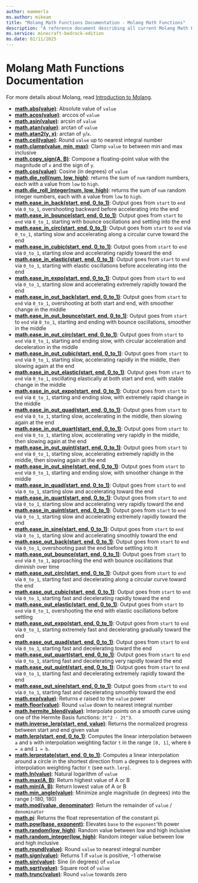 ```yaml
---
author: mammerla
ms.author: mikeam
title: "Molang Math Functions Documentation - Molang Math Functions"
description: "A reference document describing all current Molang Math Functions"
ms.service: minecraft-bedrock-edition
ms.date: 02/11/2025 
---
```


# Molang Math Functions Documentation

For more details about Molang, read [Introduction to Molang](../../../../../Documents/molang/introduction.md).

- **[math.abs(value)](mathfunctions/math_abs.md)**: Absolute value of `value`
- **[math.acos(value)](mathfunctions/math_acos.md)**: arccos of `value`
- **[math.asin(value)](mathfunctions/math_asin.md)**: arcsin of `value`
- **[math.atan(value)](mathfunctions/math_atan.md)**: arctan of `value`
- **[math.atan2(y, x)](mathfunctions/math_atan2.md)**: arctan of `y`/`x`.
- **[math.ceil(value)](mathfunctions/math_ceil.md)**: Round `value` up to nearest integral number
- **[math.clamp(value, min, max)](mathfunctions/math_clamp.md)**: Clamp `value` to between min and max inclusive
- **[math.copy_sign(A, B)](mathfunctions/math_copy_sign.md)**: Compose a floating-point value with the magnitude of `x` and the sign of `y`.
- **[math.cos(value)](mathfunctions/math_cos.md)**: Cosine (in degrees) of `value`
- **[math.die_roll(num, low, high)](mathfunctions/math_die_roll.md)**: returns the sum of `num` random numbers, each with a value from `low` to `high`.
- **[math.die_roll_integer(num, low, high)](mathfunctions/math_die_roll_integer.md)**: returns the sum of `num` random integer numbers, each with a value from `low` to `high`.
- **[math.ease_in_back(start, end, 0_to_1)](mathfunctions/math_ease_in_back.md)**: Output goes from `start` to `end` via `0_to_1`, overshooting backward before accelerating into the end
- **[math.ease_in_bounce(start, end, 0_to_1)](mathfunctions/math_ease_in_bounce.md)**: Output goes from `start` to `end` via `0_to_1`, starting with bounce oscillations and settling into the end
- **[math.ease_in_circ(start, end, 0_to_1)](mathfunctions/math_ease_in_circ.md)**: Output goes from `start` to `end` via `0_to_1`, starting slow and accelerating along a circular curve toward the end
- **[math.ease_in_cubic(start, end, 0_to_1)](mathfunctions/math_ease_in_cubic.md)**: Output goes from `start` to `end` via `0_to_1`, starting slow and accelerating rapidly toward the end
- **[math.ease_in_elastic(start, end, 0_to_1)](mathfunctions/math_ease_in_elastic.md)**: Output goes from `start` to `end` via `0_to_1`, starting with elastic oscillations before accelerating into the end
- **[math.ease_in_expo(start, end, 0_to_1)](mathfunctions/math_ease_in_expo.md)**: Output goes from `start` to `end` via `0_to_1`, starting slow and accelerating extremely rapidly toward the end
- **[math.ease_in_out_back(start, end, 0_to_1)](mathfunctions/math_ease_in_out_back.md)**: Output goes from `start` to `end` via `0_to_1`, overshooting at both start and end, with smoother change in the middle
- **[math.ease_in_out_bounce(start, end, 0_to_1)](mathfunctions/math_ease_in_out_bounce.md)**: Output goes from `start` to `end` via `0_to_1`, starting and ending with bounce oscillations, smoother in the middle
- **[math.ease_in_out_circ(start, end, 0_to_1)](mathfunctions/math_ease_in_out_circ.md)**: Output goes from `start` to `end` via `0_to_1`, starting and ending slow, with circular acceleration and deceleration in the middle
- **[math.ease_in_out_cubic(start, end, 0_to_1)](mathfunctions/math_ease_in_out_cubic.md)**: Output goes from `start` to `end` via `0_to_1`, starting slow, accelerating rapidly in the middle, then slowing again at the end
- **[math.ease_in_out_elastic(start, end, 0_to_1)](mathfunctions/math_ease_in_out_elastic.md)**: Output goes from `start` to `end` via `0_to_1`, oscillating elastically at both start and end, with stable change in the middle
- **[math.ease_in_out_expo(start, end, 0_to_1)](mathfunctions/math_ease_in_out_expo.md)**: Output goes from `start` to `end` via `0_to_1`, starting and ending slow, with extremely rapid change in the middle
- **[math.ease_in_out_quad(start, end, 0_to_1)](mathfunctions/math_ease_in_out_quad.md)**: Output goes from `start` to `end` via `0_to_1`, starting slow, accelerating in the middle, then slowing again at the end
- **[math.ease_in_out_quart(start, end, 0_to_1)](mathfunctions/math_ease_in_out_quart.md)**: Output goes from `start` to `end` via `0_to_1`, starting slow, accelerating very rapidly in the middle, then slowing again at the end
- **[math.ease_in_out_quint(start, end, 0_to_1)](mathfunctions/math_ease_in_out_quint.md)**: Output goes from `start` to `end` via `0_to_1`, starting slow, accelerating extremely rapidly in the middle, then slowing again at the end
- **[math.ease_in_out_sine(start, end, 0_to_1)](mathfunctions/math_ease_in_out_sine.md)**: Output goes from `start` to `end` via `0_to_1`, starting and ending slow, with smoother change in the middle
- **[math.ease_in_quad(start, end, 0_to_1)](mathfunctions/math_ease_in_quad.md)**: Output goes from `start` to `end` via `0_to_1`, starting slow and accelerating toward the end
- **[math.ease_in_quart(start, end, 0_to_1)](mathfunctions/math_ease_in_quart.md)**: Output goes from `start` to `end` via `0_to_1`, starting slow and accelerating very rapidly toward the end
- **[math.ease_in_quint(start, end, 0_to_1)](mathfunctions/math_ease_in_quint.md)**: Output goes from `start` to `end` via `0_to_1`, starting slow and accelerating extremely rapidly toward the end
- **[math.ease_in_sine(start, end, 0_to_1)](mathfunctions/math_ease_in_sine.md)**: Output goes from `start` to `end` via `0_to_1`, starting slow and accelerating smoothly toward the end
- **[math.ease_out_back(start, end, 0_to_1)](mathfunctions/math_ease_out_back.md)**: Output goes from `start` to `end` via `0_to_1`, overshooting past the end before settling into it
- **[math.ease_out_bounce(start, end, 0_to_1)](mathfunctions/math_ease_out_bounce.md)**: Output goes from `start` to `end` via `0_to_1`, approaching the end with bounce oscillations that diminish over time
- **[math.ease_out_circ(start, end, 0_to_1)](mathfunctions/math_ease_out_circ.md)**: Output goes from `start` to `end` via `0_to_1`, starting fast and decelerating along a circular curve toward the end
- **[math.ease_out_cubic(start, end, 0_to_1)](mathfunctions/math_ease_out_cubic.md)**: Output goes from `start` to `end` via `0_to_1`, starting fast and decelerating rapidly toward the end
- **[math.ease_out_elastic(start, end, 0_to_1)](mathfunctions/math_ease_out_elastic.md)**: Output goes from `start` to `end` via `0_to_1`, overshooting the end with elastic oscillations before settling
- **[math.ease_out_expo(start, end, 0_to_1)](mathfunctions/math_ease_out_expo.md)**: Output goes from `start` to `end` via `0_to_1`, starting extremely fast and decelerating gradually toward the end
- **[math.ease_out_quad(start, end, 0_to_1)](mathfunctions/math_ease_out_quad.md)**: Output goes from `start` to `end` via `0_to_1`, starting fast and decelerating toward the end
- **[math.ease_out_quart(start, end, 0_to_1)](mathfunctions/math_ease_out_quart.md)**: Output goes from `start` to `end` via `0_to_1`, starting fast and decelerating very rapidly toward the end
- **[math.ease_out_quint(start, end, 0_to_1)](mathfunctions/math_ease_out_quint.md)**: Output goes from `start` to `end` via `0_to_1`, starting fast and decelerating extremely rapidly toward the end
- **[math.ease_out_sine(start, end, 0_to_1)](mathfunctions/math_ease_out_sine.md)**: Output goes from `start` to `end` via `0_to_1`, starting fast and decelerating smoothly toward the end
- **[math.exp(value)](mathfunctions/math_exp.md)**: Returns _e_ raised to the `value` power
- **[math.floor(value)](mathfunctions/math_floor.md)**: Round `value` down to nearest integral number
- **[math.hermite_blend(value)](mathfunctions/math_hermite_blend.md)**: Interpolate points on a smooth curve using one of the Hermite Basis functions: `3t^2 - 2t^3`.
- **[math.inverse_lerp(start, end, value)](mathfunctions/math_inverse_lerp.md)**: Returns the normalized progress between start and end given value
- **[math.lerp(start, end, 0_to_1)](mathfunctions/math_lerp.md)**: Computes the linear interpolation between `a` and `b` with interpolation weighting factor `t` in the range `[0, 1]`, where `0 = a` and `1 = b`.
- **[math.lerprotate(start, end, 0_to_1)](mathfunctions/math_lerprotate.md)**: Computes a linear interpolation around a circle in the shortest direction from `a` degrees to `b` degrees with interpolation weighting factor `t` (see `math.lerp`).
- **[math.ln(value)](mathfunctions/math_ln.md)**: Natural logarithm of `value`
- **[math.max(A, B)](mathfunctions/math_max.md)**: Return highest value of A or B
- **[math.min(A, B)](mathfunctions/math_min.md)**: Return lowest value of A or B
- **[math.min_angle(value)](mathfunctions/math_min_angle.md)**: Minimize angle magnitude (in degrees) into the range [-180, 180)
- **[math.mod(value, denominator)](mathfunctions/math_mod.md)**: Return the remainder of `value` / `denominator`
- **[math.pi](mathfunctions/math_pi.md)**: Returns the float representation of the constant pi.
- **[math.pow(base, exponent)](mathfunctions/math_pow.md)**: Elevates `base` to the `exponent`'th power
- **[math.random(low, high)](mathfunctions/math_random.md)**: Random value between low and high inclusive
- **[math.random_integer(low, high)](mathfunctions/math_random_integer.md)**: Random integer value between low and high inclusive
- **[math.round(value)](mathfunctions/math_round.md)**: Round `value` to nearest integral number
- **[math.sign(value)](mathfunctions/math_sign.md)**: Returns 1 if `value` is positive, -1 otherwise
- **[math.sin(value)](mathfunctions/math_sin.md)**: Sine (in degrees) of `value`
- **[math.sqrt(value)](mathfunctions/math_sqrt.md)**: Square root of `value`
- **[math.trunc(value)](mathfunctions/math_trunc.md)**: Round `value` towards zero
